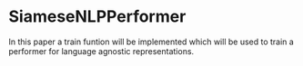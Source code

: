 # SiameseNLPPerformer
In this paper a train funtion will be implemented which will be used to train a performer for language agnostic representations. 
